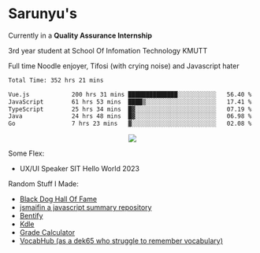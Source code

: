 # Sarunyu's
<p>Currently in a <strong>Quality Assurance Internship</strong></p>
<p>3rd year student at School Of Infomation Technology KMUTT</p>
<p>Full time Noodle enjoyer, Tifosi (with crying noise) and Javascript hater</p>

<!--START_SECTION:waka-->

```txt
Total Time: 352 hrs 21 mins

Vue.js            200 hrs 31 mins ██████████████░░░░░░░░░░░   56.40 %
JavaScript        61 hrs 53 mins  ████▒░░░░░░░░░░░░░░░░░░░░   17.41 %
TypeScript        25 hrs 34 mins  █▓░░░░░░░░░░░░░░░░░░░░░░░   07.19 %
Java              24 hrs 48 mins  █▓░░░░░░░░░░░░░░░░░░░░░░░   06.98 %
Go                7 hrs 23 mins   ▓░░░░░░░░░░░░░░░░░░░░░░░░   02.08 %
```

<!--END_SECTION:waka-->
<div align=center>
  <img src="https://skillicons.dev/icons?i=typescript,javascript,nodejs,java,spring,react,vue,mysql,mongodb,docker,linux" />
</div>

Some Flex:
- UX/UI Speaker SIT Hello World 2023

Random Stuff I Made:
- [Black Dog Hall Of Fame](https://bdoghalloffame.vercel.app/)
- [jsmaifin a javascript summary repository](https://github.com/ssarunyu/js-maifin)
- [Bentify](https://bentify.vercel.app/)
- [Kdle](https://kdle.vercel.app/)
- [Grade Calculator](https://grade-calculator-virid.vercel.app/)
- [VocabHub (as a dek65 who struggle to remember vocabulary)](https://vocabhub.vercel.app/)
